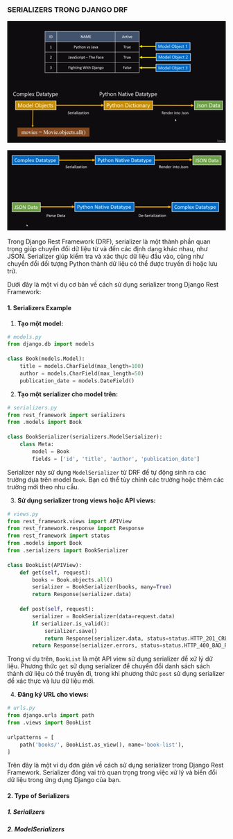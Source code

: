 
### SERIALIZERS TRONG DJANGO DRF

![1700447059587](image/README/1700447059587.png)

![1700447222262](image/README/1700447222262.png)

Trong Django Rest Framework (DRF), serializer là một thành phần quan trọng giúp chuyển đổi dữ liệu từ và đến các định dạng khác nhau, như JSON. Serializer giúp kiểm tra và xác thực dữ liệu đầu vào, cũng như chuyển đổi đối tượng Python thành dữ liệu có thể được truyền đi hoặc lưu trữ.

Dưới đây là một ví dụ cơ bản về cách sử dụng serializer trong Django Rest Framework:

#### 1. Serializers Example

1. **Tạo một model:**

```python
# models.py
from django.db import models

class Book(models.Model):
    title = models.CharField(max_length=100)
    author = models.CharField(max_length=50)
    publication_date = models.DateField()
```

2. **Tạo một serializer cho model trên:**

```python
# serializers.py
from rest_framework import serializers
from .models import Book

class BookSerializer(serializers.ModelSerializer):
    class Meta:
        model = Book
        fields = ['id', 'title', 'author', 'publication_date']
```

Serializer này sử dụng `ModelSerializer` từ DRF để tự động sinh ra các trường dựa trên model `Book`. Bạn có thể tùy chỉnh các trường hoặc thêm các trường mới theo nhu cầu.

3. **Sử dụng serializer trong views hoặc API views:**

```python
# views.py
from rest_framework.views import APIView
from rest_framework.response import Response
from rest_framework import status
from .models import Book
from .serializers import BookSerializer

class BookList(APIView):
    def get(self, request):
        books = Book.objects.all()
        serializer = BookSerializer(books, many=True)
        return Response(serializer.data)

    def post(self, request):
        serializer = BookSerializer(data=request.data)
        if serializer.is_valid():
            serializer.save()
            return Response(serializer.data, status=status.HTTP_201_CREATED)
        return Response(serializer.errors, status=status.HTTP_400_BAD_REQUEST)
```

Trong ví dụ trên, `BookList` là một API view sử dụng serializer để xử lý dữ liệu. Phương thức `get` sử dụng serializer để chuyển đổi danh sách sách thành dữ liệu có thể truyền đi, trong khi phương thức `post` sử dụng serializer để xác thực và lưu dữ liệu mới.

4. **Đăng ký URL cho views:**

```python
# urls.py
from django.urls import path
from .views import BookList

urlpatterns = [
    path('books/', BookList.as_view(), name='book-list'),
]
```

Trên đây là một ví dụ đơn giản về cách sử dụng serializer trong Django Rest Framework. Serializer đóng vai trò quan trọng trong việc xử lý và biến đổi dữ liệu trong ứng dụng Django của bạn.


#### 2. Type of Serializers

##### 1. Serializers

##### 2. ModelSerializers
